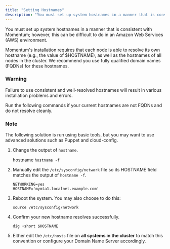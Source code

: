 ```yaml
---
title: "Setting Hostnames"
description: "You must set up system hostnames in a manner that is consistent with Momentum however this can be difficult to do in an Amazon Web Services AWS environment Momentum's installation requires that each node is able to resolve its own hostname e g the value of HOSTNAME as well as..."
---
```


<a name="idp368432"></a> 

You must set up system hostnames in a manner that is consistent with Momentum; however, this can be difficult to do in an Amazon Web Services (AWS) environment.

Momentum's installation requires that each node is able to resolve its own hostname (e.g., the value of $HOSTNAME), as well as the hostnames of all nodes in the cluster. We recommend you use fully qualified domain names (FQDNs) for these hostnames.

### Warning

Failure to use consistent and well-resolved hostnames will result in various installation problems and errors.

Run the following commands if your current hostnames are not FQDNs and do not resolve cleanly.

### Note

The following solution is run using basic tools, but you may want to use advanced solutions such as Puppet and cloud-config.

1.  Change the output of `hostname`.

    hostname `hostname -f`
2.  Manually edit the `/etc/sysconfig/network` file so its HOSTNAME field matches the output of `hostname -f`.

    ```
    NETWORKING=yes
    HOSTNAME='mymta1.localnet.example.com'
    ```

3.  Reboot the system. You may also choose to do this:

    `source /etc/sysconfig/network`
4.  Confirm your new hostname resolves successfully.

    `dig +short $HOSTNAME`
5.  Either edit the `/etc/hosts` file on **all systems in the cluster**                        to match this convention or configure your Domain Name Server accordingly.